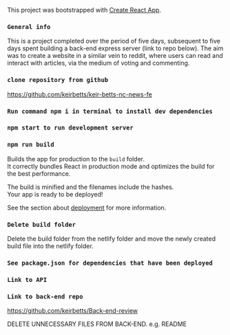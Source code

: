 This project was bootstrapped with [Create React App](https://github.com/facebook/create-react-app).

### `General info`

This is a project completed over the period of five days, subsequent to five days spent building a back-end express server (link to repo below). The aim was to create a website in a similar vein to reddit, where users can read and interact with articles, via the medium of voting and commenting.

### `clone repository from github`

https://github.com/keirbetts/keir-betts-nc-news-fe

### `Run command npm i in terminal to install dev dependencies`

### `npm start to run development server`

### `npm run build`

Builds the app for production to the `build` folder.<br />
It correctly bundles React in production mode and optimizes the build for the best performance.

The build is minified and the filenames include the hashes.<br />
Your app is ready to be deployed!

See the section about [deployment](https://facebook.github.io/create-react-app/docs/deployment) for more information.

### `Delete build folder`

Delete the build folder from the netlify folder and move the newly created build file into the netlify folder.

### `See package.json for dependencies that have been deployed`

### `Link to API`

### `Link to back-end repo`

https://github.com/keirbetts/Back-end-review

DELETE UNNECESSARY FILES FROM BACK-END. e.g. README
